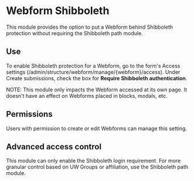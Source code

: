 Webform Shibboleth
===

This module provides the option to put a Webform behind Shibboleth protection
without requiring the Shibboleth path module.

Use
---

To enable Shibboleth protection for a Webform, go to the form's Access settings
(/admin/structure/webform/manage/{webform}/access). Under Create submissions,
check the box for **Require Shibboleth authentication**.

NOTE: This module only impacts the Webform accessed at its own page. It doesn't
have an effect on Webforms placed in blocks, modals, etc.

Permissions
---

Users with permission to create or edit Webforms can manage this setting.

Advanced access control
---

This module can only enable the Shibboleth login requirement. For more granular
control based on UW Groups or affiliation, use the Shibboleth path module.
